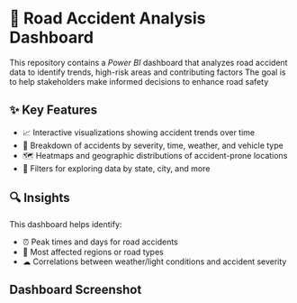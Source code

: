 # 🚦 Road Accident Analysis Dashboard
This repository contains a *Power BI* dashboard that analyzes road accident data to identify trends, high-risk areas and contributing factors
The goal is to help stakeholders make informed decisions to enhance road safety
## ✨ Key Features

- 📈 Interactive visualizations showing accident trends over time  
- 🚗 Breakdown of accidents by severity, time, weather, and vehicle type  
- 🗺 Heatmaps and geographic distributions of accident-prone locations  
- 🧰 Filters for exploring data by state, city, and more  

## 🔍 Insights

This dashboard helps identify:

- ⏰ Peak times and days for road accidents  
- 📍 Most affected regions or road types  
- ☁ Correlations between weather/light conditions and accident severity

 ## Dashboard Screenshot
 
  
